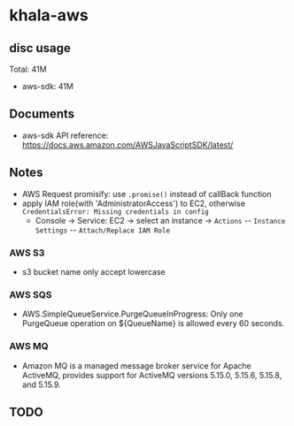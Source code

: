 # khala-aws

## disc usage
Total: 41M
- aws-sdk:  41M

## Documents
- aws-sdk API reference: https://docs.aws.amazon.com/AWSJavaScriptSDK/latest/

## Notes
- AWS Request promisify: use `.promise()` instead of callBack function
- apply IAM role(with 'AdministratorAccess') to EC2, otherwise `CredentialsError: Missing credentials in config`
    - Console -> Service: EC2 -> select an instance -> `Actions` -- `Instance Settings` -- `Attach/Replace IAM Role`

### AWS S3
- s3 bucket name only accept lowercase

### AWS SQS
- AWS.SimpleQueueService.PurgeQueueInProgress: Only one PurgeQueue operation on ${QueueName} is allowed every 60 seconds.

### AWS MQ
- Amazon MQ is a managed message broker service for Apache ActiveMQ, provides support for ActiveMQ versions 5.15.0, 5.15.6, 5.15.8, and 5.15.9.

## TODO
